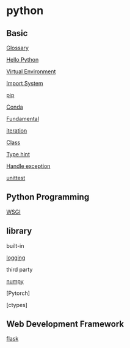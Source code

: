 # python

## Basic

[Glossary](python-glossary.md)

[Hello Python](python-hello-python.md)

[Virtual Environment](python-virtual-environment.md)

[Import System](python-import-system.md)

[pip](python-pip.md)

[Conda](python-conda.md)

[Fundamental](python-fundamental.md)

[iteration](python-iteration.md)

[Class](python-class.md)

[Type hint](python-type-hint.md)

[Handle exception](python-handle-exception.md)

[unittest](python-unittest.md)

## Python Programming

[WSGI](python-wsgi.md)

## library

built-in

[logging](python-logging.md)

third party

[numpy](python-numpy.md)

[Pytorch]

[ctypes]

## Web Development Framework

[flask](python-flask.md)


